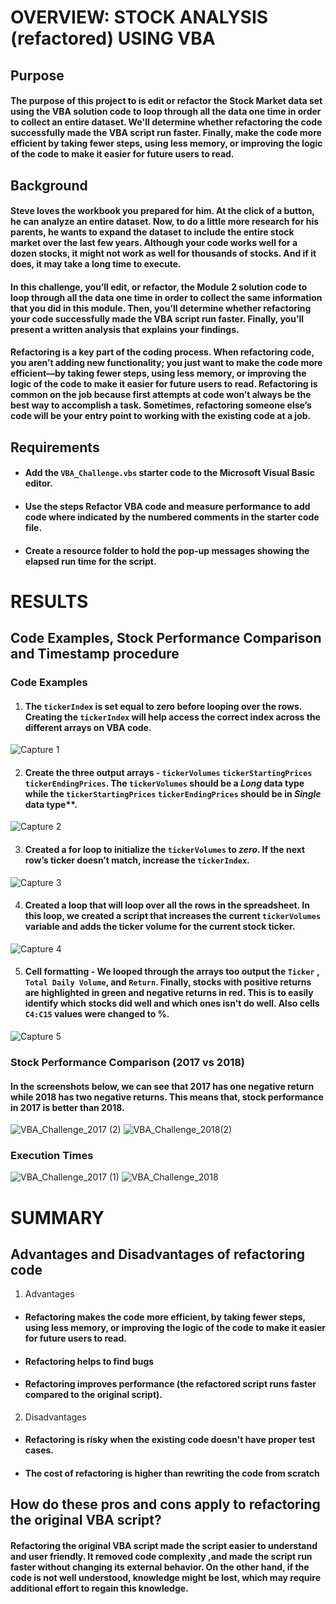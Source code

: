 # OVERVIEW: STOCK ANALYSIS (refactored) USING VBA

## Purpose
#### The purpose of this project to is edit or refactor the Stock Market data set using the VBA solution code to loop through all the data one time in order to collect an entire dataset. We'll determine whether refactoring the code successfully made the VBA script run faster. Finally, make the code more efficient by taking fewer steps, using less memory, or improving the logic of the code to make it easier for future users to read.

## Background
#### Steve loves the workbook you prepared for him. At the click of a button, he can analyze an entire dataset. Now, to do a little more research for his parents, he wants to expand the dataset to include the entire stock market over the last few years. Although your code works well for a dozen stocks, it might not work as well for thousands of stocks. And if it does, it may take a long time to execute.

#### In this challenge, you’ll edit, or refactor, the Module 2 solution code to loop through all the data one time in order to collect the same information that you did in this module. Then, you’ll determine whether refactoring your code successfully made the VBA script run faster. Finally, you’ll present a written analysis that explains your findings.

#### Refactoring is a key part of the coding process. When refactoring code, you aren’t adding new functionality; you just want to make the code more efficient—by taking fewer steps, using less memory, or improving the logic of the code to make it easier for future users to read. Refactoring is common on the job because first attempts at code won’t always be the best way to accomplish a task. Sometimes, refactoring someone else’s code will be your entry point to working with the existing code at a job.

## Requirements
- #### Add the `VBA_Challenge.vbs` starter code to the Microsoft Visual Basic editor.
- #### Use the steps Refactor VBA code and measure performance to add code where indicated by the numbered comments in the starter code file.
- #### Create a resource folder to hold the pop-up messages showing the elapsed run time for the script.

# RESULTS
## Code Examples, Stock Performance Comparison and Timestamp procedure
### Code  Examples

1. #### The `tickerIndex` is set equal to zero before looping over the rows. Creating the `tickerIndex` will help access the correct index across the different arrays on VBA code.

![Capture 1](https://user-images.githubusercontent.com/76136277/104051989-06360280-51b7-11eb-9b89-803a8afef6e2.PNG)

2.  #### Create the three output arrays - `tickerVolumes` `tickerStartingPrices` `tickerEndingPrices`. The `tickerVolumes` should be a ***Long*** data type while the `tickerStartingPrices` `tickerEndingPrices` should be in ***Single*** data type**.

![Capture 2](https://user-images.githubusercontent.com/76136277/104052021-10f09780-51b7-11eb-806b-d785c2c24731.PNG)

3. #### Created a for loop to initialize the `tickerVolumes`  to ***zero***. If the next row’s ticker doesn’t match, increase the `tickerIndex`.

![Capture 3](https://user-images.githubusercontent.com/76136277/104052039-177f0f00-51b7-11eb-996b-db1e952ebb4c.PNG)

4. #### Created a loop that will loop over all the rows in the spreadsheet. In this loop, we created a script that increases the current `tickerVolumes` variable and adds the ticker volume for the current stock ticker.

![Capture 4](https://user-images.githubusercontent.com/76136277/104052062-22d23a80-51b7-11eb-9929-ec7d7f933b94.PNG)

5. #### Cell formatting - We looped through the arrays too output the `Ticker` , `Total Daily Volume`, and `Return`. Finally, stocks with positive returns are highlighted in green and negative returns in red. This is to easily identify which stocks  did well and which ones isn't do well. Also cells `C4:C15` values were changed to %.

![Capture 5](https://user-images.githubusercontent.com/76136277/104053366-17800e80-51b9-11eb-98ff-11ab651fcac3.PNG)

###  Stock Performance Comparison (2017 vs 2018)
#### In the screenshots below, we can see that 2017 has one negative return while 2018 has two negative returns. This means that, stock performance in 2017 is better than 2018.

![VBA_Challenge_2017 (2)](https://user-images.githubusercontent.com/76136277/104059196-e86e9a80-51c2-11eb-9778-45234e6ba1b8.png) ![VBA_Challenge_2018(2)](https://user-images.githubusercontent.com/76136277/104059213-ef95a880-51c2-11eb-8e24-f62e2b9dd3e2.png)

### Execution Times 

![VBA_Challenge_2017 (1)](https://user-images.githubusercontent.com/76136277/104060506-fe7d5a80-51c4-11eb-9056-e8efb242bfbc.png) ![VBA_Challenge_2018](https://user-images.githubusercontent.com/76136277/104060515-00dfb480-51c5-11eb-8953-1b86a8922bd1.png)


# SUMMARY
## Advantages and Disadvantages of refactoring code
1. Advantages
- #### Refactoring makes the code more efficient, by taking fewer steps, using less memory, or improving the logic of the code to make it easier for future users to read.
- #### Refactoring helps to find bugs
- #### Refactoring improves performance  (the refactored script runs faster compared to the original script).

2. Disadvantages
- #### Refactoring is risky when the existing code doesn't have proper test cases.
- #### The cost of refactoring is higher than rewriting the code from scratch

## How do these pros and cons apply to refactoring the original VBA script?
####  Refactoring the original VBA script made the script easier to understand and user friendly. It removed code complexity ,and made the script run faster without changing its external behavior. On the other hand, if the code is not well understood, knowledge might be lost, which may require additional effort to regain this knowledge.
